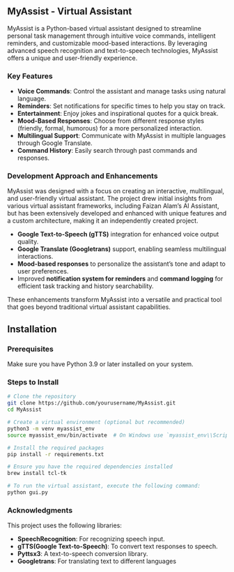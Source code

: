 ## MyAssist - Virtual Assistant

MyAssist is a Python-based virtual assistant designed to streamline personal task management through intuitive voice commands, intelligent reminders, and customizable mood-based interactions. By leveraging advanced speech recognition and text-to-speech technologies, MyAssist offers a unique and user-friendly experience.

### Key Features 

- **Voice Commands**: Control the assistant and manage tasks using natural language.
- **Reminders**: Set notifications for specific times to help you stay on track.
- **Entertainment**: Enjoy jokes and inspirational quotes for a quick break.
- **Mood-Based Responses**: Choose from different response styles (friendly, formal, humorous) for a more personalized interaction.
- **Multilingual Support**: Communicate with MyAssist in multiple languages through Google Translate.
- **Command History**: Easily search through past commands and responses.


### Development Approach and Enhancements
MyAssist was designed with a focus on creating an interactive, multilingual, and user-friendly virtual assistant. The project drew initial insights from various virtual assistant frameworks, including Faizan Alam’s AI Assistant, but has been extensively developed and enhanced with unique features and a custom architecture, making it an independently created project.

- **Google Text-to-Speech (gTTS)** integration for enhanced voice output quality.
- **Google Translate (Googletrans)** support, enabling seamless multilingual interactions.
- **Mood-based responses** to personalize the assistant’s tone and adapt to user preferences.
- Improved **notification system for reminders** and **command logging** for efficient task tracking and history searchability.

These enhancements transform MyAssist into a versatile and practical tool that goes beyond traditional virtual assistant capabilities.


## Installation

### Prerequisites

Make sure you have Python 3.9 or later installed on your system.

### Steps to Install

```bash
# Clone the repository
git clone https://github.com/yourusername/MyAssist.git
cd MyAssist

# Create a virtual environment (optional but recommended)
python3 -m venv myassist_env
source myassist_env/bin/activate  # On Windows use `myassist_env\\Scripts\\activate`

# Install the required packages
pip install -r requirements.txt

# Ensure you have the required dependencies installed
brew install tcl-tk

# To run the virtual assistant, execute the following command:
python gui.py

```
### Acknowledgments
This project uses the following libraries:

- **SpeechRecognition**: For recognizing speech input.
- **gTTS(Google Text-to-Speech)**: To convert text responses to speech.
- **Pyttsx3**: A text-to-speech conversion library.
- **Googletrans**: For translating text to different languages
